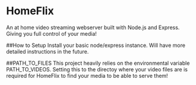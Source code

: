 # HomeFlix
An at home video streaming webserver built with Node.js and Express. Giving you full control of your media!

##How to Setup
Install your basic node/express instance. Will have more detailed instructions in the future. 

##PATH_TO_FILES
This project heavily relies on the environmental variable PATH_TO_VIDEOS. Setting this to the directoy where your video files are is required for HomeFlix to find your media to be able to serve them!